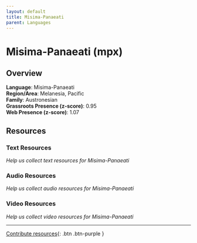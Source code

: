 ```yaml
---
layout: default
title: Misima-Panaeati
parent: Languages
---
```


# Misima-Panaeati (mpx)

## Overview

**Language**: Misima-Panaeati  
**Region/Area**: Melanesia, Pacific  
**Family**: Austronesian  
**Grassroots Presence (z-score)**: 0.95  
**Web Presence (z-score)**: 1.07  

## Resources

### Text Resources
*Help us collect text resources for Misima-Panaeati*

### Audio Resources
*Help us collect audio resources for Misima-Panaeati*

### Video Resources
*Help us collect video resources for Misima-Panaeati*

---

[Contribute resources](https://forms.office.com/e/1SfLJx3u1r){: .btn .btn-purple }

